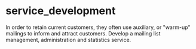 # service_development
In order to retain current customers, they often use auxiliary, or "warm-up" mailings to inform and attract customers. Develop a mailing list management, administration and statistics service.
